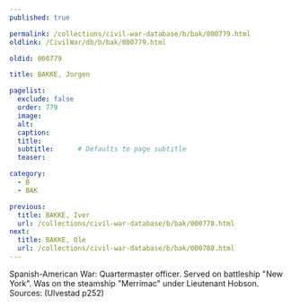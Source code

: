 ```yaml
---
published: true

permalink: /collections/civil-war-database/b/bak/000779.html
oldlink: /CivilWar/db/b/bak/000779.html

oldid: 000779

title: BAKKE, Jorgen

pagelist:
  exclude: false
  order: 779
  image: 
  alt:
  caption:
  title:
  subtitle:      # Defaults to page subtitle
  teaser:

category: 
  - B 
  - BAK

previous:
  title: BAKKE, Iver
  url: /collections/civil-war-database/b/bak/000778.html  
next:
  title: BAKKE, Ole
  url: /collections/civil-war-database/b/bak/000780.html   
---
```

Spanish-American War: Quartermaster officer. Served on battleship &quot;New York&quot;. Was on the steamship &quot;Merrimac&quot; under Lieutenant Hobson. Sources: (Ulvestad p252)
